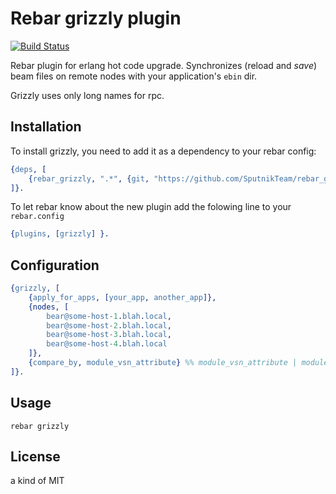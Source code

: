 # Rebar grizzly plugin
[![Build Status](https://travis-ci.org/SputnikTeam/rebar_grizzly.svg)](https://travis-ci.org/SputnikTeam/rebar_grizzly)

Rebar plugin for erlang hot code upgrade. Synchronizes (reload and _save_) beam files on remote nodes with your application's `ebin` dir.

Grizzly uses only long names for rpc.

## Installation

To install grizzly, you need to add it as a dependency to your rebar config:

```erlang
{deps, [
    {rebar_grizzly, ".*", {git, "https://github.com/SputnikTeam/rebar_grizzly.git"}}
]}.
```

To let rebar know about the new plugin add the folowing line to your `rebar.config`

```erlang
{plugins, [grizzly] }.
```

## Configuration

```erlang
{grizzly, [
    {apply_for_apps, [your_app, another_app]},
    {nodes, [
        bear@some-host-1.blah.local,
        bear@some-host-2.blah.local,
        bear@some-host-3.blah.local,
        bear@some-host-4.blah.local
    ]},
    {compare_by, module_vsn_attribute} %% module_vsn_attribute | module_compile_time
]}.
```

## Usage

`rebar grizzly`


## License

a kind of MIT
